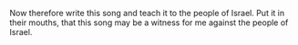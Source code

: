 Now therefore write this song and teach it to the people of Israel. Put it in their mouths, that this song may be a witness for me against the people of Israel.

